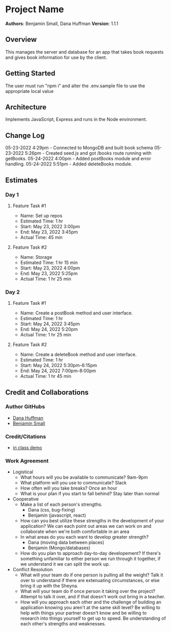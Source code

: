 # Project Name

**Authors**: Benjamin Small, Dana Huffman
**Version**: 1.1.1

## Overview

This manages the server and database for an app that takes book requests and gives book information for use by the client.

## Getting Started

The user must run "npm i" and alter the .env.sample file to use the appropriate local value

## Architecture

Implements JavaScript, Express and runs in the Node environment.

## Change Log

05-23-2022 4:29pm - Connected to MongoDB and built book schema
05-23-2022 5:26pm - Created seed.js and got /books route running with getBooks.
05-24-2022 4:00pm - Added postBooks module and error handling.
05-24-2022 5:51pm - Added deleteBooks module.

## Estimates

### Day 1

1. Feature Task #1
   - Name: Set up repos
   - Estimated Time: 1 hr
   - Start: May 23, 2022 3:00pm
   - End: May 23, 2022 3:45pm
   - Actual Time: 45 min

2. Feature Task #2
   - Name: Storage
   - Estimated Time: 1 hr 15 min
   - Start: May 23, 2022 4:00pm
   - End: May 23, 2022 5:25pm
   - Actual Time: 1 hr 25 min

### Day 2

1. Feature Task #1
   - Name: Create a postBook method and user interface.
   - Estimated Time: 1 hr
   - Start: May 24, 2022 3:45pm
   - End: May 24, 2022 5:20pm
   - Actual Time: 1 hr 25 min

2. Feature Task #2
   - Name: Create a deleteBook method and user interface.
   - Estimated Time: 1 hr
   - Start: May 24, 2022 5:30pm-6:15pm
   - End: May 24, 2022 7:00pm-8:00pm
   - Actual Time: 1 hr 45 min

## Credit and Collaborations

### Author GitHubs

- [Dana Huffman](https://github.com/dLeigh01)
- [Benjamin Small](https://github.com/BenjaminSmall94)

### Credit/Citations

- [in class demo](https://github.com/codefellows/seattle-code-301d85/tree/main/class-12/in-class-demo/cats-back-end)

### Work Agreement

- Logistical
  - What hours will you be available to communicate? 9am-9pm
  - What platform will you use to communicate? Slack
  - How often will you take breaks? Once an hour
  - What is your plan if you start to fall behind? Stay later than normal
- Cooperative
  - Make a list of each person's strengths.
    - Dana (css, bug-fixing)
    - Benjamin (javascript, react)
  - How can you best utilize these strengths in the development of your application? We can each point out areas we can work on and collaborate when we're both comfortable in an area
  - In what areas do you each want to develop greater strength?
    - Dana (moving data between places)
    - Benjamin (Mongo/databases)
  - How do you plan to approach day-to-day developement? If there's something unfamiliar to either person we run through it together, if we understand it we can split the work up.
- Conflict Resolution
  - What will your team do if one person is pulling all the weight? Talk it over to understand if there are extenuating circumstances, or else bring it up with the Sheyna.
  - What will your team do if once person it taking over the project? Attempt to talk it over, and if that doesn't work out bring in a teacher.
  - How will you approach each other and the challenge of building an application knowing you aren't at the same skill level? Be willing to help with things your partner doesn't know and be willing to research into things yourself to get up to speed. Be understanding of each other's strengths and weaknesses.
